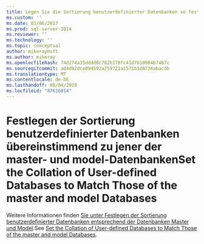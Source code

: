 ```yaml
---
title: Legen Sie die Sortierung benutzerdefinierter Datenbanken so fest, dass Sie mit denen der Master-und Model-Datenbanken identisch sind. Microsoft-Dokumentation
ms.custom: ''
ms.date: 03/06/2017
ms.prod: sql-server-2014
ms.reviewer: ''
ms.technology: ''
ms.topic: conceptual
author: mikeraymsft
ms.author: mikeray
ms.openlocfilehash: 74d274a35dddd0c782b170fc41d7610904b7487c
ms.sourcegitcommit: ad4d92dce894592a259721a1571b1d8736abacdb
ms.translationtype: MT
ms.contentlocale: de-DE
ms.lasthandoff: 08/04/2020
ms.locfileid: "87616014"
---
```

# <a name="set-the-collation-of-user-defined-databases-to-match-those-of-the-master-and-model-databases"></a><span data-ttu-id="69439-102">Festlegen der Sortierung benutzerdefinierter Datenbanken übereinstimmend zu jener der master- und model-Datenbanken</span><span class="sxs-lookup"><span data-stu-id="69439-102">Set the Collation of User-defined Databases to Match Those of the master and model Databases</span></span>
<span data-ttu-id="69439-103">Weitere Informationen finden [Sie unter Festlegen der Sortierung benutzerdefinierter Datenbanken entsprechend der Datenbanken Master und Model](../../database-engine/set-collation-user-defined-databases-match-master-model-databases.md).</span><span class="sxs-lookup"><span data-stu-id="69439-103">See [Set the Collation of User-defined Databases to Match Those of the master and model Databases](../../database-engine/set-collation-user-defined-databases-match-master-model-databases.md).</span></span>
